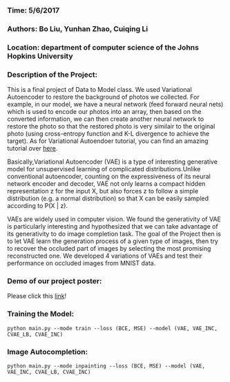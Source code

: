 ### Time: 5/6/2017
### Authors: Bo Liu, Yunhan Zhao, Cuiqing Li
### Location: department of computer science of the Johns Hopkins University

### Description of the Project:

This is a final project of Data to Model class.  We used Variational Autoencoder to restore the background of photos we collected. For example, in  our model, we have a neural network (feed forward neural nets) which is used to encode our photos into an array, then based on the converted information, we can then create another neural network to restore the photo so that the restored photo is very similair to the original photo (using cross-entropy function and K-L divergence to achieve the target). As for Variational Autoendoer tutorial, you can find an amazing tutorial over [here](http://kvfrans.com/variational-autoencoders-explained/). 

Basically,Variational Autoencoder (VAE) is a type of interesting generative model for unsupervised learning of complicated distributions.Unlike conventional autoencoder, counting on the expressiveness of its neural network encoder and decoder, VAE not only learns a compact hidden representation z for the input X, but also forces z to follow a simple distribution (e.g. a normal distribution) so that X can be easily sampled according to P(X | z).

VAEs are widely used in computer vision. We found the generativity of VAE is particularly interesting and hypothesized that we can take advantage of its generativity to do image completion task. The goal of the Project then is to let VAE learn the generation process of a given type of images, then try to recover the occluded part of images by selecting the most promising reconstructed one. We developed 4 variations of VAEs and test their performance on occluded images from MNIST data.


### Demo of our project poster:
Please click this [link](https://github.com/tiandiao123/Variational-Autoencoder/blob/master/Final_VAE.pdf)!

### Training the Model:
```
python main.py --mode train --loss (BCE, MSE) --model (VAE, VAE_INC, CVAE_LB, CVAE_INC)
```

### Image Autocompletion:
```
python main.py --mode inpainting --loss (BCE, MSE) --model (VAE, VAE_INC, CVAE_LB, CVAE_INC)
```
